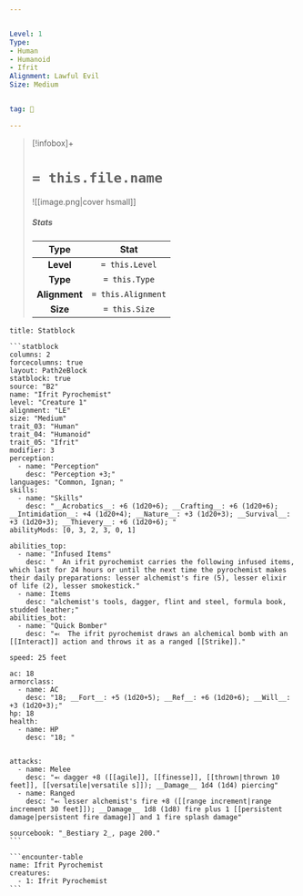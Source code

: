```yaml
---


Level: 1
Type:
- Human
- Humanoid
- Ifrit
Alignment: Lawful Evil
Size: Medium


tag: 👹

---
```


> [!infobox]+
> #  `= this.file.name`
> ![[image.png|cover hsmall]]
> ##### Stats
> Type | Stat |
> :---:|:---:|
> **Level** | `= this.Level` |
> **Type** | `= this.Type` |
> **Alignment** | `= this.Alignment` |
> **Size** | `= this.Size` |



````ad-info
title: Statblock

```statblock
columns: 2
forcecolumns: true
layout: Path2eBlock
statblock: true
source: "B2"
name: "Ifrit Pyrochemist"
level: "Creature 1"
alignment: "LE"
size: "Medium"
trait_03: "Human"
trait_04: "Humanoid"
trait_05: "Ifrit"
modifier: 3
perception:
  - name: "Perception"
    desc: "Perception +3;"
languages: "Common, Ignan; "
skills:
  - name: "Skills"
    desc: "__Acrobatics__: +6 (1d20+6); __Crafting__: +6 (1d20+6); __Intimidation__: +4 (1d20+4); __Nature__: +3 (1d20+3); __Survival__: +3 (1d20+3); __Thievery__: +6 (1d20+6); "
abilityMods: [0, 3, 2, 3, 0, 1]

abilities_top:
  - name: "Infused Items"
    desc: "  An ifrit pyrochemist carries the following infused items, which last for 24 hours or until the next time the pyrochemist makes their daily preparations: lesser alchemist's fire (5), lesser elixir of life (2), lesser smokestick."
  - name: Items
    desc: "alchemist's tools, dagger, flint and steel, formula book, studded leather;"
abilities_bot:
  - name: "Quick Bomber"
    desc: "⬻  The ifrit pyrochemist draws an alchemical bomb with an [[Interact]] action and throws it as a ranged [[Strike]]."

speed: 25 feet

ac: 18
armorclass:
  - name: AC
    desc: "18; __Fort__: +5 (1d20+5); __Ref__: +6 (1d20+6); __Will__: +3 (1d20+3);"
hp: 18
health:
  - name: HP
    desc: "18; "


attacks:
  - name: Melee
    desc: "⬻ dagger +8 ([[agile]], [[finesse]], [[thrown|thrown 10 feet]], [[versatile|versatile s]]); __Damage__ 1d4 (1d4) piercing"
  - name: Ranged
    desc: "⬻ lesser alchemist's fire +8 ([[range increment|range increment 30 feet]]); __Damage__ 1d8 (1d8) fire plus 1 [[persistent damage|persistent fire damage]] and 1 fire splash damage"

sourcebook: "_Bestiary 2_, page 200."
```

```encounter-table
name: Ifrit Pyrochemist
creatures:
  - 1: Ifrit Pyrochemist
```

````


